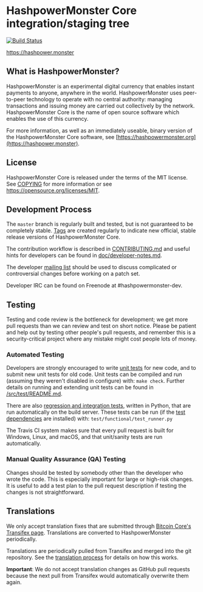 HashpowerMonster Core integration/staging tree
=====================================

[![Build Status](https://travis-ci.org/hashpowermonster-project/hashpowermonster.svg?branch=master)](https://travis-ci.org/hashpowermonster-project/hashpowermonster)

https://hashpower.monster

What is HashpowerMonster?
----------------

HashpowerMonster is an experimental digital currency that enables instant payments to
anyone, anywhere in the world. HashpowerMonster uses peer-to-peer technology to operate
with no central authority: managing transactions and issuing money are carried
out collectively by the network. HashpowerMonster Core is the name of open source
software which enables the use of this currency.

For more information, as well as an immediately useable, binary version of
the HashpowerMonster Core software, see [https://hashpowermonster.org](https://hashpower.monster).

License
-------

HashpowerMonster Core is released under the terms of the MIT license. See [COPYING](COPYING) for more
information or see https://opensource.org/licenses/MIT.

Development Process
-------------------

The `master` branch is regularly built and tested, but is not guaranteed to be
completely stable. [Tags](https://github.com/hashpowermonster-project/hashpowermonster/tags) are created
regularly to indicate new official, stable release versions of HashpowerMonster Core.

The contribution workflow is described in [CONTRIBUTING.md](CONTRIBUTING.md)
and useful hints for developers can be found in [doc/developer-notes.md](doc/developer-notes.md).

The developer [mailing list](https://groups.google.com/forum/#!forum/hashpowermonster-dev)
should be used to discuss complicated or controversial changes before working
on a patch set.

Developer IRC can be found on Freenode at #hashpowermonster-dev.

Testing
-------

Testing and code review is the bottleneck for development; we get more pull
requests than we can review and test on short notice. Please be patient and help out by testing
other people's pull requests, and remember this is a security-critical project where any mistake might cost people
lots of money.

### Automated Testing

Developers are strongly encouraged to write [unit tests](src/test/README.md) for new code, and to
submit new unit tests for old code. Unit tests can be compiled and run
(assuming they weren't disabled in configure) with: `make check`. Further details on running
and extending unit tests can be found in [/src/test/README.md](/src/test/README.md).

There are also [regression and integration tests](/test), written
in Python, that are run automatically on the build server.
These tests can be run (if the [test dependencies](/test) are installed) with: `test/functional/test_runner.py`

The Travis CI system makes sure that every pull request is built for Windows, Linux, and macOS, and that unit/sanity tests are run automatically.

### Manual Quality Assurance (QA) Testing

Changes should be tested by somebody other than the developer who wrote the
code. This is especially important for large or high-risk changes. It is useful
to add a test plan to the pull request description if testing the changes is
not straightforward.

Translations
------------

We only accept translation fixes that are submitted through [Bitcoin Core's Transifex page](https://www.transifex.com/projects/p/bitcoin/).
Translations are converted to HashpowerMonster periodically.

Translations are periodically pulled from Transifex and merged into the git repository. See the
[translation process](doc/translation_process.md) for details on how this works.

**Important**: We do not accept translation changes as GitHub pull requests because the next
pull from Transifex would automatically overwrite them again.
